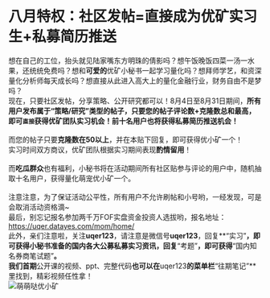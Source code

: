 # 八月特权：社区发帖=直接成为优矿实习生+私募简历推送

想在自己的工位，抬头就见陆家嘴东方明珠的倩影吗？想午饭晚饭四菜一汤一水果，还统统免费吗？想和**可爱的**优矿小秘书一起学习量化吗？想拜师学艺，和资深量化分析师每天成长吗？想直接从此进入高大上的量化金融行业，财务自由不是梦吗？
<br />现在，只要社区发帖，分享策略、公开研究都可以！8月4日至8月31日期间，**所有用户发布属于“策略/研究”类型的帖子，只要您的帖子评论数+克隆数总和最高，即可`直接`获得优矿团队实习机会！前十名用户也将获得私募简历推送机会！**  
<br />而您的帖子只要**克隆数在50以上**，并在本贴下回复，即可获得优小矿一个！
<br />实习时间双方商议，优矿团队根据实习期间表现**酌情留用**！  
<br />而**吃瓜群众**也有福利，小秘书将在活动期间所有社区贴参与评论的用户中，随机抽取十名用户，获得量化萌宠优小矿一个。   
<br />注意注意，为了保证活动公平性，所有用户不允许刷帖和小号哟，一经发现，可是会取消活动资格滴~
<br />最后，别忘记报名参加两千万FOF实盘资金投资人选拔哟，报名地址：https://uqer.datayes.com/mom/home/
<br />此外，亲们注意啦，关注**uqer123**，请注意是微信号**uqer123**，回复**“实习”**，即可获得小秘书准备的国内各大公募私募实习资讯，回复**“考题”**，即可获得**“国内知名券商笔试题”**。
<br />我们首期**公开课的视频、ppt、完整代码**也可以在**uqer123**的菜单栏**“往期笔记”**里找到，精彩视频任性拿！
<br />![萌萌哒优小矿](http://d.hiphotos.baidu.com/image/pic/item/86d6277f9e2f0708cb1b3209e124b899a901f299.jpg)